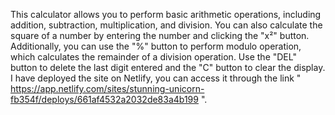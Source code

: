 This calculator allows you to perform basic arithmetic operations, including addition, subtraction, multiplication, and division. You can also calculate the square of a number by entering the number and clicking the "x²" button. Additionally, you can use the "%" button to perform modulo operation, which calculates the remainder of a division operation. Use the "DEL" button to delete the last digit entered and the "C" button to clear the display. I have deployed the site on Netlify, you can access it through the link " https://app.netlify.com/sites/stunning-unicorn-fb354f/deploys/661af4532a2032de83a4b199 ".
